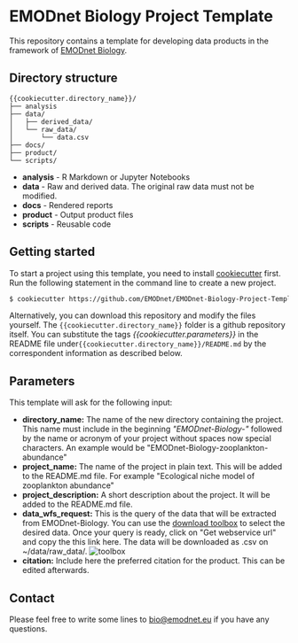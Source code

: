 # EMODnet Biology Project Template

This repository contains a template for developing data products in the framework of [EMODnet Biology](https://www.emodnet-biology.eu/).

## Directory structure

```
{{cookiecutter.directory_name}}/
├── analysis
├── data/
│   ├── derived_data/
│   └── raw_data/
│   	└── data.csv
├── docs/
├── product/
└── scripts/
```

* **analysis** - R Markdown or Jupyter Notebooks
* **data** - Raw and derived data. The original raw data must not be modified.
* **docs** - Rendered reports
* **product** - Output product files
* **scripts** - Reusable code

## Getting started

To start a project using this template, you need to install [cookiecutter](https://github.com/cookiecutter/cookiecutter) first. Run the following statement in the command line to create a new project.

```bash
$ cookiecutter https://github.com/EMODnet/EMODnet-Biology-Project-Template
```

Alternatively, you can download this repository and modify the files yourself. The `{{cookiecutter.directory_name}}` folder is a github repository itself. You can substitute the tags *{{cookiecutter.parameters}}* in the README file under`{{cookiecutter.directory_name}}/README.md` by the correspondent information as described below.

## Parameters

This template will ask for the following input:

* **directory_name:** The name of the new directory containing the project. This name must include in the beginning *"EMODnet-Biology-"* followed by the name or acronym of your project without spaces now special characters. An example would be "EMODnet-Biology-zooplankton-abundance"
* **project_name:** The name of the project in plain text. This will be added to the README.md file. For example "Ecological niche model of zooplankton abundance"
* **project_description:** A short description about the project. It will be added to the README.md file.
* **data_wfs_request:** This is the query of the data that will be extracted from EMODnet-Biology. You can use the [download toolbox](https://www.emodnet-biology.eu/toolbox/en/download/occurrence/explore) to select the desired data. Once your query is ready, click on "Get webservice url" and copy the this link here. The data will be downloaded as .csv on ~/data/raw_data/. ![toolbox](https://github.com/salvafern/cookiecutter-emodnetbio-dataproduct/blob/master/toolbox_screenshot.png)
* **citation:** Include here the preferred citation for the product. This can be edited afterwards.

## Contact
Please feel free to write some lines to [bio@emodnet.eu](mailto:bio@emodnet.eu) if you have any questions.
